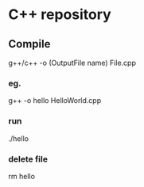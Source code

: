 # C++ repository

## Compile
g++/c++ -o (OutputFile name) File.cpp

### eg. 
g++ -o hello HelloWorld.cpp

### run
./hello

### delete file
rm hello
